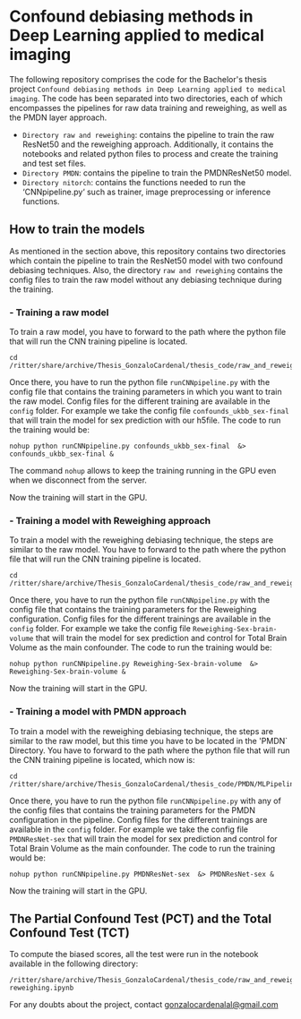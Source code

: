 # Confound debiasing methods in Deep Learning applied to medical imaging

The following repository comprises the code for the Bachelor's thesis project `Confound debiasing methods in Deep Learning applied to medical imaging`. 
The code has been separated into two directories, each of which encompasses the pipelines for raw data training and reweighing, as well as the PMDN layer approach.
- `Directory raw and reweighing`: contains the pipeline to train the raw ResNet50 and the reweighing approach. Additionally, it contains the notebooks and related python files to process and create the training and test set files.
- `Directory PMDN`: contains the pipeline to train the PMDNResNet50 model.
- `Directory nitorch`: contains the functions needed to run the ‘CNNpipeline.py‘ such as trainer, image preprocessing or inference functions.


## How to train the models

As mentioned in the section above, this repository contains two directories which contain the pipeline to train the ResNet50 model with two confound debiasing techniques. Also, the directory `raw and reweighing` contains the config files to train the raw model without any debiasing technique during the training. 

### - Training a raw model

To train a raw model, you have to forward to the path where the python file that will run the CNN training pipeline is located. 
```
cd /ritter/share/archive/Thesis_GonzaloCardenal/thesis_code/raw_and_reweighing/CNNpipeline/
```
Once there, you have to run the python file `runCNNpipeline.py` with the config file that contains the training parameters in which you want to train the raw model. Config files for the different training are available in the `config` folder. For example we take the config file `confounds_ukbb_sex-final` that will train the model for sex prediction with our h5file. The code to run the training would be:
```
nohup python runCNNpipeline.py confounds_ukbb_sex-final  &> confounds_ukbb_sex-final &
```
The command `nohup` allows to keep the training running in the GPU even when we disconnect from the server.

Now the training will start in the GPU. 

### - Training a model with Reweighing approach

To train a model with the reweighing debiasing technique, the steps are similar to the raw model. You have to forward to the path where the python file that will run the CNN training pipeline is located. 
```
cd /ritter/share/archive/Thesis_GonzaloCardenal/thesis_code/raw_and_reweighing/CNNpipeline/
```
Once there, you have to run the python file `runCNNpipeline.py` with the config file that contains the training parameters for the Reweighing configuration. Config files for the different trainings are available in the `config` folder. For example we take the config file `Reweighing-Sex-brain-volume` that will train the model for sex prediction and control for Total Brain Volume as the main confounder. The code to run the training would be:
```
nohup python runCNNpipeline.py Reweighing-Sex-brain-volume  &> Reweighing-Sex-brain-volume &
```

Now the training will start in the GPU. 

### - Training a model with PMDN approach

To train a model with the reweighing debiasing technique, the steps are similar to the raw model, but this time you have to be located in the 'PMDN` Directory. You have to forward to the path where the python file that will run the CNN training pipeline is located, which now is:
```
cd /ritter/share/archive/Thesis_GonzaloCardenal/thesis_code/PMDN/MLPipeline/CNNPipeline/
```
Once there, you have to run the python file `runCNNpipeline.py` with any of the config files that contains the training parameters for the PMDN configuration in the pipeline. Config files for the different trainings are available in the `config` folder. For example we take the config file `PMDNResNet-sex` that will train the model for sex prediction and control for Total Brain Volume as the main confounder. The code to run the training would be:
```
nohup python runCNNpipeline.py PMDNResNet-sex  &> PMDNResNet-sex &
```

Now the training will start in the GPU. 

## The Partial Confound Test (PCT) and the Total Confound Test (TCT)

To compute the biased scores, all the test were run in the notebook available in the following directory:
```
/ritter/share/archive/Thesis_GonzaloCardenal/thesis_code/raw_and_reweighing/CNNpipeline/plot_results/test_partial_confound_test-reweighing.ipynb
```

For any doubts about the project, contact gonzalocardenalal@gmail.com

